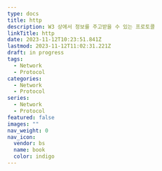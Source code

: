 ```yaml
---
type: docs
title: http
description: W3 상에서 정보를 주고받을 수 있는 프로토콜
linkTitle: http
date: 2023-11-12T10:23:51.841Z
lastmod: 2023-11-12T11:02:31.221Z
draft: in progress
tags:
  - Network
  - Protocol
categories:
  - Network
  - Protocol
series:
  - Network
  - Protocol
featured: false
images: ""
nav_weight: 0
nav_icon:
  vendor: bs
  name: book
  color: indigo
---
```

